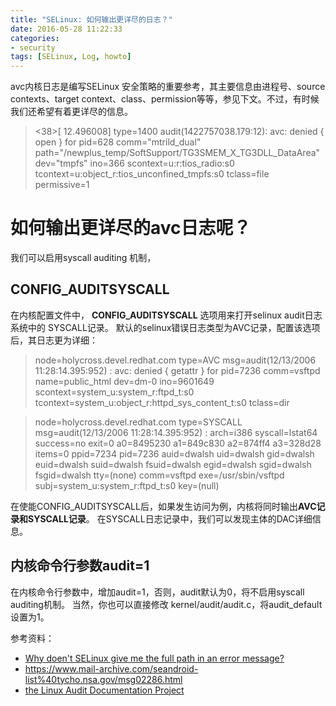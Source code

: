 ```yaml
---
title: "SELinux: 如何输出更详尽的日志？"
date: 2016-05-28 11:22:33
categories:
- security
tags: [SELinux, Log, howto]
---
```


avc内核日志是编写SELinux 安全策略的重要参考，其主要信息由进程号、source contexts、target context、class、permission等等，参见下文。不过，有时候我们还希望有着更详尽的信息。
 ><38>[   12.496008] type=1400 audit(1422757038.179:12): avc: denied { open } for pid=628 comm="mtrild_dual" path="/newplus_temp/SoftSupport/TG3SMEM_X_TG3DLL_DataArea" dev="tmpfs" ino=366 scontext=u:r:tios_radio:s0 tcontext=u:object_r:tios_unconfined_tmpfs:s0 tclass=file permissive=1

# 如何输出更详尽的avc日志呢？
我们可以启用syscall auditing 机制，
## CONFIG_AUDITSYSCALL
在内核配置文件中， **CONFIG_AUDITSYSCALL** 选项用来打开selinux audit日志系统中的 SYSCALL记录。
 默认的selinux错误日志类型为AVC记录，配置该选项后，其日志更为详细：
>node=holycross.devel.redhat.com type=AVC msg=audit(12/13/2006 11:28:14.395:952) : avc: denied { getattr } for pid=7236 comm=vsftpd name=public_html dev=dm-0 ino=9601649 scontext=system_u:system_r:ftpd_t:s0 tcontext=system_u:object_r:httpd_sys_content_t:s0 tclass=dir

>node=holycross.devel.redhat.com type=SYSCALL msg=audit(12/13/2006 11:28:14.395:952) : arch=i386 syscall=lstat64 success=no exit=0 a0=8495230 a1=849c830 a2=874ff4 a3=328d28 items=0 ppid=7234 pid=7236 auid=dwalsh uid=dwalsh gid=dwalsh euid=dwalsh suid=dwalsh fsuid=dwalsh egid=dwalsh sgid=dwalsh fsgid=dwalsh tty=(none) comm=vsftpd exe=/usr/sbin/vsftpd subj=system_u:system_r:ftpd_t:s0 key=(null)

在使能CONFIG_AUDITSYSCALL后，如果发生访问为例，内核将同时输出**AVC记录和SYSCALL记录**。 在SYSCALL日志记录中，我们可以发现主体的DAC详细信息。
## 内核命令行参数audit=1
在内核命令行参数中，增加audit=1，否则，audit默认为0，将不启用syscall auditing机制。
当然，你也可以直接修改 kernel/audit/audit.c，将audit_default 设置为1。

参考资料：
* [Why doen't SELinux give me the full path in an error message?](https://danwalsh.livejournal.com/34903.html)
* https://www.mail-archive.com/seandroid-list%40tycho.nsa.gov/msg02286.html
* [the Linux Audit Documentation Project](https://github.com/linux-audit/audit-documentation/wiki)